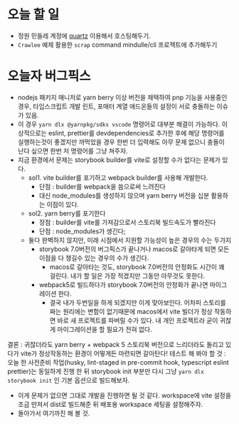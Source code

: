 # 오늘 할 일
- 정원 민들레 계정에 [quartz](https://quartz.jzhao.xyz/) 이용해서 호스팅해두기.
- `Crawlee` 예제 활용한 `scrap` command mindulle/cli 프로젝트에 추가해두기


# 오늘자 버그픽스
- nodejs 패키지 매니저로 yarn berry 이상 버전을 채택하여 pnp 기능을 사용중인 경우, 타입스크립트 개발 린트, 포매터 계열 애드온들의 설정이 서로 충돌하는 이슈가 있음.
- 이 경우 `yarn dlx @yarnpkg/sdks vscode` 명령어로 대부분 해결이 가능하다. 이상적으로는 eslint, prettier를 devdependencies로 추가한 후에 해당 명령어를 실행하는것이 좋겠지만 까먹었을 경우 한번 더 입력해도 아무 문제 없으니 충돌이 난다 싶으면 한번 저 명령어를 그냥 쳐주자.
- 지금 환경에서 문제는 storybook builder를 vite로 설정할 수가 없다는 문제가 있다.
	- sol1. vite builder를 포기하고 webpack builder를 사용해 개발한다.
		- 단점 : builder를 webpack을 씀으로써 느려진다
		- 대신 node_modules를 생성하지 않으며 yarn berry 버전을 십분 활용하는 이점이 있다.
	- sol2. yarn berry를 포기한다
		- 장점 : builder를 vite를 가져감으로서 스토리북 빌드속도가 빨라진다
		- 단점 : node_modules가 생긴다;
	- 둘다 완벽하지 않지만, 미래 시점에서 지원할 가능성이 높은 경우의 수는 두가지
		- storybook 7.0버전의 버그픽스가 끝나거나 macos로 갈아타게 되면 모든 이점을 다 챙길수 있는 경우의 수가 생긴다. 
			- macos로 갈아타는 것도, storybook 7.0버전의 안정화도 시간이 꽤 걸린다. 내가 할 일은 가장 적겠지만 그동안 아무것도 못한다.
		- webpack5로 빌드하다가 storybook 7.0버전의 안정화가 끝나면 마이그레이션 한다.
			- 결국 내가 두번일을 하게 되겠지만 이게 맞아보인다. 어차피 스토리를 짜는 원리에는 변함이 없기때문에 macos에서 vite 빌더가 정상 작동하면 바로 새 프로젝트를 파버릴 수가 있다. 내 개인 프로젝트라 굳이 귀찮게 마이그레이션을 할 필요가 전혀 없다.

결론 : 귀찮더라도 yarn berry + webpack 5 스토리북 버전으로 느리더라도 돌리고 있다가 vite가 정상작동하는 환경이 어떻게든 마련되면 갈아탄다!
테스트 해 봐야 할 것 : 오늘 한 사전준비 작업(husky, lint-staged in pre-commit hook, typescript eslint prettier)는 동일하게 진행 한 뒤 storybook init 부분만 다시 그냥 `yarn dlx storybook init` 인 기본 옵션으로 빌드해보자.
- 이게 문제가 없으면 그대로 개발을 진행하면 될 것 같다. workspace에 vite 설정을 조금 만져서 dist로 빌드해준 뒤 배포용 workspace 세팅을 설정해주자.
- 돌아가서 여기까진 해 볼 것.